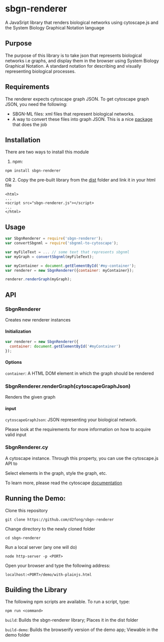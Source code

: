 # sbgn-renderer
A JavaSript library that renders biological networks using cytoscape.js and the System Biology Graphical Notation language

## Purpose
The purpose of this library is to take json that represents biological networks i.e graphs, and display them in the browser using
System Biology Graphical Notation.  A standard notation for describing and visually representing biological processes.

## Requirements
The renderer expects cytoscape graph JSON.  To get cytoscape graph JSON, you need the following:
* SBGN-ML files: xml files that represent biological networks.
* A way to convert these files into graph JSON.  This is a nice [package](https://github.com/PathwayCommons/sbgnml-to-cytoscape) that does the job

## Installation
There are two ways to install this module

1. npm:
```
npm install sbgn-renderer
```
OR
2. Copy the pre-built library from the [dist](https://github.com/d2fong/sbgn-renderer/blob/master/dist/sbgnRenderer.js) folder and link it in your html file
```
<html>
...
<script src="sbgn-renderer.js"></script>
...
</html>
```

## Usage

```js
var SbgnRenderer = require('sbgn-renderer');
var convertSbgnml = require('sbgnml-to-cytoscape');

var myFileText = ... // some text that represents sbgnml
var myGraph = convertSbgnml(myFileText);

var myContainer = document.getElementById('#my-container');
var renderer = new SbgnRenderer({container: myContainer});

renderer.renderGraph(myGraph);

```
## API

### SbgnRenderer

Creates new renderer instances

#### Initialization
```js
var renderer = new SbgnRenderer({
  container: document.getElementById('#myContainer')
});
```
#### Options

```container```: A HTML DOM element in which the graph should be rendered


### SbgnRenderer.renderGraph(cytoscapeGraphJson)

Renders the given graph

#### input
```cytoscapeGraphJson```: JSON representing your biological network.  

Please look at the requirements for more information on how to acquire valid input 

### SbgnRenderer.cy

A cytoscape instance.  Through this property, you can use the cytoscape.js API to

Select elements in the graph, style the graph, etc.

To learn more, please read the cytoscape [documentation](http://js.cytoscape.org/)


## Running the Demo:
Clone this repository
```
git clone https://github.com/d2fong/sbgn-renderer
```

Change directory to the newly cloned folder
```
cd sbgn-renderer
```

Run a local server (any one will do)
```
node http-server -p <PORT>
```

Open your browser and type the following address:
```
localhost:<PORT>/demo/with-plainjs.html
```

## Building the Library

The following npm scripts are available.  To run a script, type:

```
npm run <command>
```

```build```: Builds the sbgn-renderer library; Places it in the dist folder

```build-demo```: Builds the browserify version of the demo app; Viewable in the demo folder


